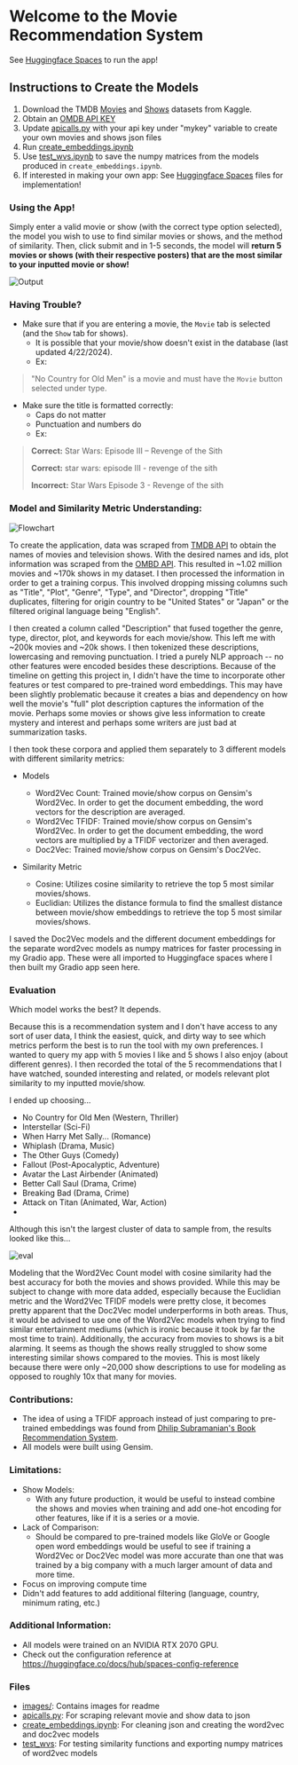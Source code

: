 # Welcome to the Movie Recommendation System

See [Huggingface Spaces](https://huggingface.co/spaces/brandonowens/movie-recommendation-app) to run the app!

## Instructions to Create the Models

1. Download the TMDB [Movies](https://www.kaggle.com/datasets/asaniczka/tmdb-movies-dataset-2023-930k-movies) and [Shows](https://www.kaggle.com/datasets/asaniczka/full-tmdb-tv-shows-dataset-2023-150k-shows) datasets from Kaggle.
2. Obtain an [OMDB API KEY](https://www.omdbapi.com/apikey.aspx)
3. Update [apicalls.py](https://github.com/brandonowens24/movie-recommendation-app/blob/main/apicalls.py) with your api key under "mykey" variable to create your own movies and shows json files
4. Run [create_embeddings.ipynb](https://github.com/brandonowens24/movie-recommendation-app/blob/main/create_embeddings.ipynb)
5. Use [test_wvs.ipynb](https://github.com/brandonowens24/movie-recommendation-app/blob/main/test_wvs.ipynb) to save the numpy matrices from the models produced in `create_embeddings.ipynb`.
6. If interested in making your own app: See [Huggingface Spaces](https://huggingface.co/spaces/brandonowens/movie-recommendation-app) files for implementation!  

### Using the App!

Simply enter a valid movie or show (with the correct type option selected), the model you wish to use to find similar movies or shows, and the method of similarity.
Then, click submit and in 1-5 seconds, the model will **return 5 movies or shows (with their respective posters) that are the most similar to your inputted movie or show!**

![Output](images/example.png)

### Having Trouble?

* Make sure that if you are entering a movie, the `Movie` tab is selected (and the `Show` tab for shows).
    * It is possible that your movie/show doesn't exist in the database (last updated 4/22/2024).
    * Ex:
> "No Country for Old Men" is a movie and must have the `Movie` button selected under type.

* Make sure the title is formatted correctly:
    * Caps do not matter
    * Punctuation and numbers do
    * Ex:
> **Correct:** Star Wars: Episode III – Revenge of the Sith
> 
> **Correct:** star wars: episode III - revenge of the sith
> 
> **Incorrect:** Star Wars Episode 3 - Revenge of the sith
> 
### Model and Similarity Metric Understanding:

![Flowchart](images/flowchart.png)

To create the application, data was scraped from [TMDB API](https://developer.themoviedb.org/reference/intro/getting-started) to obtain the names of movies and television shows.
With the desired names and ids, plot information was scraped from the [OMBD API](https://www.omdbapi.com/). This resulted in ~1.02 million movies and ~170k shows in my dataset.
I then processed the information in order to get a training corpus. This involved dropping missing columns such as "Title", "Plot", "Genre", "Type", and "Director", dropping "Title" duplicates,
filtering for origin country to be "United States" or "Japan" or the filtered original language being "English". 

I then created a column called "Description" that fused together the genre,
type, director, plot, and keywords for each movie/show. This left me with ~200k movies and ~20k shows. I then tokenized these descriptions, lowercasing and removing punctuation.
I tried a purely NLP approach -- no other features were encoded besides these descriptions. Because of the timeline on getting this project in, I didn't have the time to incorporate other features or test compared to
pre-trained word embeddings. This may have been slightly problematic because it creates a bias and dependency on how well the movie's "full" plot description captures the information of the movie. Perhaps some movies or shows
give less information to create mystery and interest and perhaps some writers are just bad at summarization tasks.

I then took these corpora and applied them separately to 3 different models with different similarity metrics:

* Models
    * Word2Vec Count: Trained movie/show corpus on Gensim's Word2Vec. In order to get the document embedding, the word vectors for the description are averaged.
    * Word2Vec TFIDF: Trained movie/show corpus on Gensim's Word2Vec. In order to get the document embedding, the word vectors are multiplied by a TFIDF vectorizer and then averaged.
    * Doc2Vec: Trained movie/show corpus on Gensim's Doc2Vec.
      
* Similarity Metric
    * Cosine: Utilizes cosine similarity to retrieve the top 5 most similar movies/shows.
    * Euclidian: Utilizes the distance formula to find the smallest distance between movie/show embeddings to retrieve the top 5 most similar movies/shows.
      
I saved the Doc2Vec models and the different document embeddings for the separate word2vec models as numpy matrices for faster processing in my Gradio app. These were all imported to Huggingface spaces
where I then built my Gradio app seen here. 

### Evaluation

Which model works the best? It depends.

Because this is a recommendation system and I don't have access to any sort of user data, I think the easiest, quick, and dirty way to see which metrics perform the best is to run the tool with my own preferences.
I wanted to query my app with 5 movies I like and 5 shows I also enjoy (about different genres). I then recorded the total of the 5 recommendations that I have watched, sounded interesting and related, or models relevant plot similarity to my inputted movie/show.

I ended up choosing... 

* No Country for Old Men (Western, Thriller)
* Interstellar (Sci-Fi)
* When Harry Met Sally... (Romance)
* Whiplash (Drama, Music)
* The Other Guys (Comedy)
* Fallout (Post-Apocalyptic, Adventure)
* Avatar the Last Airbender (Animated)
* Better Call Saul (Drama, Crime)
* Breaking Bad (Drama, Crime)
* Attack on Titan (Animated, War, Action)
* 
Although this isn't the largest cluster of data to sample from, the results looked like this...

![eval](images/eval.png)

Modeling that the Word2Vec Count model with cosine similarity had the best accuracy for both the movies and shows provided. While this may be subject to change with more data added,
especially because the Euclidian metric and the Word2Vec TFIDF models were pretty close, it becomes pretty apparent that the Doc2Vec model underperforms in both areas. Thus, it would be advised to use one of the Word2Vec 
models when trying to find similar entertainment mediums (which is ironic because it took by far the most time to train). Additionally, the accuracy from movies to shows is a bit alarming. It seems as though the shows really struggled to show some interesting similar shows compared to the movies.
This is most likely because there were only ~20,000 show descriptions to use for modeling as opposed to roughly 10x that many for movies. 

### Contributions:

* The idea of using a TFIDF approach instead of just comparing to pre-trained embeddings was found from [Dhilip Subramanian's Book Recommendation System](https://www.kdnuggets.com/2020/08/content-based-recommendation-system-word-embeddings.html).
* All models were built using Gensim.
  
### Limitations:

* Show Models:
  * With any future production, it would be useful to instead combine the shows and movies when training and add one-hot encoding for other features, like if it is a series or a movie.
* Lack of Comparison:
  * Should be compared to pre-trained models like GloVe or Google open word embeddings would be useful to see if training a Word2Vec or Doc2Vec model was more accurate than one that was trained by a big company with a much larger amount of data and more time.
* Focus on improving compute time
* Didn't add features to add additional filtering (language, country, minimum rating, etc.)

### Additional Information:

* All models were trained on an NVIDIA RTX 2070 GPU. 
* Check out the configuration reference at https://huggingface.co/docs/hub/spaces-config-reference

### Files
* [images/](https://github.com/brandonowens24/movie-recommendation-app/tree/main/images): Contains images for readme
* [apicalls.py](https://github.com/brandonowens24/movie-recommendation-app/blob/main/apicalls.py): For scraping relevant movie and show data to json 
* [create_embeddings.ipynb](https://github.com/brandonowens24/movie-recommendation-app/blob/main/create_embeddings.ipynb): For cleaning json and creating the word2vec and doc2vec models
* [test_wvs](https://github.com/brandonowens24/movie-recommendation-app/blob/main/test_wvs.ipynb): For testing similarity functions and exporting numpy matrices of word2vec models
